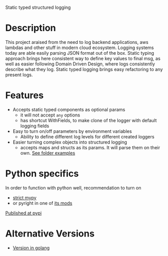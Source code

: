 Static typed structured logging

# Description

This project araised from the need to log backend applications, aws lambdas and other stuff in modern cloud ecosystem. Logging systems today are able easily parsing JSON format out of the box.
Static typing approach brings here consistent way to define key values to final msg, as well as easier following Domain Driven Design, where logs consistently describe what they log. Static typed logging brings easy refactoring to any present logs.

# Features

- Accepts static typed components as optional params
  - it will not accept `any` options
  - has shortcut WithFields, to make clone of the logger with default logging fields
- Easy to turn on/off parameters by environment variables
  - Ability to define different log levels for different created loggers
- Easier turning complex objects into structured logging
  - accepts maps and structs as its params. It will parse them on their own.
[See folder examples](./examples)

# Python specifics

In order to function with python well, recommendation to turn on
- [strict mypy](<https://careers.wolt.com/en/blog/tech/professional-grade-mypy-configuration>)
- or pyright in one of [its mods](<https://github.com/microsoft/pyright/blob/main/docs/configuration.md>)

[Published at pypi](https://pypi.org/project/logus/)

# Alternative Versions

- [Version in golang](https://github.com/darklab8/logusgo)
